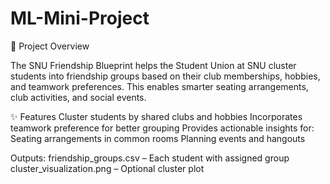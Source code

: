 # ML-Mini-Project

🚀 Project Overview

The SNU Friendship Blueprint helps the Student Union at SNU cluster students into friendship groups based on their club memberships, hobbies, and teamwork preferences. This enables smarter seating arrangements, club activities, and social events.

✨ Features
Cluster students by shared clubs and hobbies
Incorporates teamwork preference for better grouping
Provides actionable insights for:
Seating arrangements in common rooms
Planning events and hangouts

Outputs:
friendship_groups.csv – Each student with assigned group
cluster_visualization.png – Optional cluster plot
